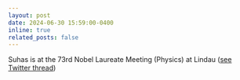 ```yaml
---
layout: post
date: 2024-06-30 15:59:00-0400
inline: true
related_posts: false
---
```


Suhas is at the 73rd Nobel Laureate Meeting (Physics) at Lindau ([see Twitter thread](https://x.com/suhasm/status/1810741849591796036))

